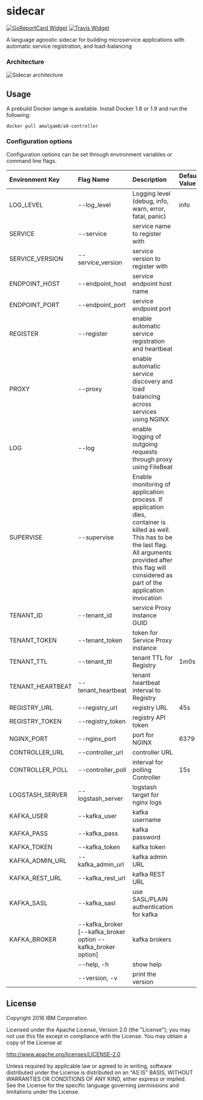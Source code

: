 # sidecar

[![GoReportCard Widget]][GoReportCard] [![Travis Widget]][Travis]

[GoReportCard]: https://goreportcard.com/report/github.com/amalgam8/sidecar
[GoReportCard Widget]: https://goreportcard.com/badge/github.com/amalgam8/sidecar
[Travis]: https://travis-ci.org/amalgam8/sidecar
[Travis Widget]: https://travis-ci.org/amalgam8/sidecar.svg?branch=master

A language agnostic sidecar for building microservice applications with
automatic service registration, and load-balancing

### Architecture

![Sidecar architecture](https://github.com/amalgam8/sidecar/blob/master/sidecar.jpg)

## Usage
A prebuild Docker iamge is available. Install Docker 1.8 or 1.9 and run the following:

```docker pull amalgam8/a8-controller```

### Configuration options
Configuration options can be set through environment variables or command line flags. 

| Environment Key | Flag Name                   | Description | Default Value |
|:----------------|:----------------------------|:------------|:--------------|
| LOG_LEVEL | --log_level | Logging level (debug, info, warn, error, fatal, panic) | info |
| SERVICE | --service | service name to register with | |
| SERVICE_VERSION | --service_version | service version to register with |  |
| ENDPOINT_HOST | --endpoint_host | service endpoint host name |  |
| ENDPOINT_PORT | --endpoint_port | service endpoint port | |
| REGISTER | --register | enable automatic service registration and heartbeat |  |
| PROXY | --proxy | enable automatic service discovery and load balancing across services using NGINX |  |
| LOG | --log | enable logging of outgoing requests through proxy using FileBeat |  |
| SUPERVISE | --supervise | Enable monitoring of application process. If application dies, container is killed as well. This has to be the last flag. All arguments provided after this flag will considered as part of the application invocation |  |
| TENANT_ID | --tenant_id | service Proxy instance GUID |  |
| TENANT_TOKEN | --tenant_token | token for Service Proxy instance |  |
| TENANT_TTL | --tenant_ttl | tenant TTL for Registry | 1m0s |
| TENANT_HEARTBEAT | --tenant_heartbeat | tenant heartbeat interval to Registry |  |
| REGISTRY_URL | --registry_url | registry URL | 45s |
| REGISTRY_TOKEN | --registry_token | registry API token | |
| NGINX_PORT | --nginx_port | port for NGINX | 6379 |
| CONTROLLER_URL | --controller_url | controller URL |  |
| CONTROLLER_POLL | --controller_poll | interval for polling Controller | 15s |
| LOGSTASH_SERVER | --logstash_server | logstash target for nginx logs |  |
| KAFKA_USER | --kafka_user | kafka username |  |
| KAFKA_PASS | --kafka_pass | kafka password |  |
| KAFKA_TOKEN | --kafka_token | kafka token |  |
| KAFKA_ADMIN_URL | --kafka_admin_url | kafka admin URL |  |
| KAFKA_REST_URL | --kafka_rest_url | kafka REST URL |  |
| KAFKA_SASL | --kafka_sasl | use SASL/PLAIN authentication for kafka |  |
| KAFKA_BROKER | --kafka_broker [--kafka_broker option --kafka_broker option] | kafka brokers |  |
|  | --help, -h | show help | |
|  | --version, -v | print the version | |

## License
Copyright 2016 IBM Corporation

Licensed under the Apache License, Version 2.0 (the "License"); you may not use this file except in compliance with the License. You may obtain a copy of the License at

http://www.apache.org/licenses/LICENSE-2.0

Unless required by applicable law or agreed to in writing, software distributed under the License is distributed on an "AS IS" BASIS, WITHOUT WARRANTIES OR CONDITIONS OF ANY KIND, either express or implied. See the License for the specific language governing permissions and limitations under the License.
